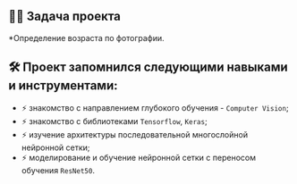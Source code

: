 ## :man_technologist: Задача проекта
*Определение возраста по фотографии.
## :hammer_and_wrench: Проект запомнился следующими навыками и инструментами:
- :zap: знакомство с направлением глубокого обучения - `Computer Vision`;
- :zap: знакомство с библиотеками `Tensorflow`, `Keras`;
- :zap: изучение архитектуры последовательной многослойной нейронной сетки;
- :zap: моделирование и обучение нейронной сетки с переносом обучения `ResNet50`.
